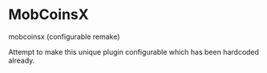 # MobCoinsX

mobcoinsx (configurable remake)

Attempt to make this unique plugin configurable which has been hardcoded already. 
